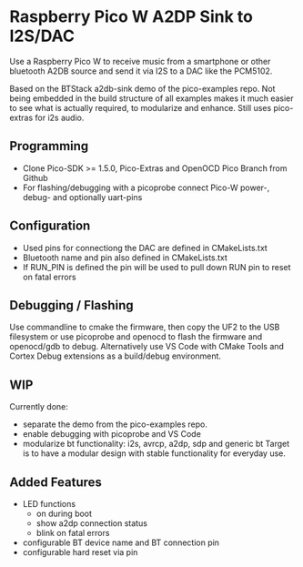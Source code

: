 # Raspberry Pico W A2DP Sink to I2S/DAC

Use a Raspberry Pico W to receive music from a smartphone 
or other bluetooth A2DB source and send it via I2S to a DAC like the PCM5102.

Based on the BTStack a2db-sink demo of the pico-examples repo.
Not being embedded in the build structure of all examples makes it much easier
to see what is actually required, to modularize and enhance.
Still uses pico-extras for i2s audio.

## Programming
* Clone Pico-SDK >= 1.5.0, Pico-Extras and OpenOCD Pico Branch from Github
* For flashing/debugging with a picoprobe connect Pico-W power-, debug- and optionally uart-pins

## Configuration
* Used pins for connectiong the DAC are defined in CMakeLists.txt
* Bluetooth name and pin also defined in CMakeLists.txt
* If RUN_PIN is defined the pin will be used to pull down RUN pin to reset on fatal errors

## Debugging / Flashing
Use commandline to cmake the firmware, then copy the UF2 to the USB filesystem or use picoprobe and openocd to flash the firmware and openocd/gdb to debug.
Alternatively use VS Code with CMake Tools and Cortex Debug extensions as a build/debug environment.

## WIP
Currently done: 
* separate the demo from the pico-examples repo.
* enable debugging with picoprobe and VS Code
* modularize bt functionality: i2s, avrcp, a2dp, sdp and generic bt
Target is to have a modular design with stable functionality for everyday use.

## Added Features
* LED functions
    * on during boot
    * show a2dp connection status
    * blink on fatal errors
* configurable BT device name and BT connection pin
* configurable hard reset via pin